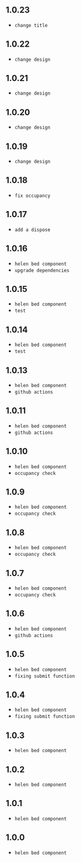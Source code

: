 ## 1.0.23

- `change title`

## 1.0.22

- `change design`

## 1.0.21

- `change design`

## 1.0.20

- `change design`

## 1.0.19

- `change design`

## 1.0.18

- `fix occupancy`

## 1.0.17

- `add a dispose`

## 1.0.16

- `helen bed component`
- `upgrade dependencies`

## 1.0.15

- `helen bed component`
- `test`

## 1.0.14

- `helen bed component`
- `test`

## 1.0.13

- `helen bed component`
- `github actions`

## 1.0.11

- `helen bed component`
- `github actions`

## 1.0.10

- `helen bed component`
- `occupancy check`

## 1.0.9

- `helen bed component`
- `occupancy check`

## 1.0.8

- `helen bed component`
- `occupancy check`

## 1.0.7

- `helen bed component`
- `occupancy check`

## 1.0.6

- `helen bed component`
- `github actions`

## 1.0.5

- `helen bed component`
- `fixing submit function`

## 1.0.4

- `helen bed component`
- `fixing submit function`

## 1.0.3

- `helen bed component`

## 1.0.2

- `helen bed component`

## 1.0.1

- `helen bed component`

## 1.0.0

- `helen bed component`
